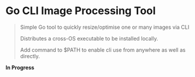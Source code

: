 # Go CLI Image Processing Tool

> Simple Go tool to quickly resize/optimise one or many images via CLI
> 
> Distributes a cross-OS executable to be installed locally.
> 
> Add command to $PATH to enable cli use from anywhere as well as directly.

**In Progress**
